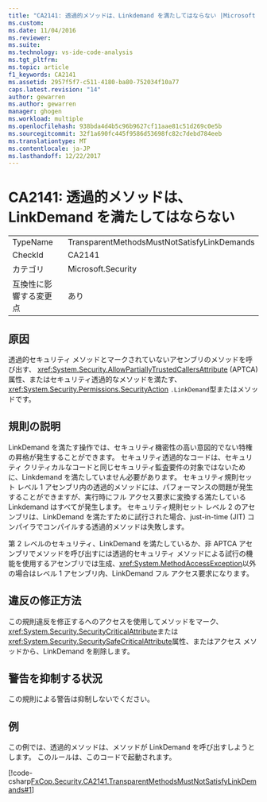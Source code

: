 ```yaml
---
title: "CA2141: 透過的メソッドは、Linkdemand を満たしてはならない |Microsoft ドキュメント"
ms.custom: 
ms.date: 11/04/2016
ms.reviewer: 
ms.suite: 
ms.technology: vs-ide-code-analysis
ms.tgt_pltfrm: 
ms.topic: article
f1_keywords: CA2141
ms.assetid: 2957f5f7-c511-4180-ba80-752034f10a77
caps.latest.revision: "14"
author: gewarren
ms.author: gewarren
manager: ghogen
ms.workload: multiple
ms.openlocfilehash: 938bda4d4b5c96b9627cf11aae81c51d269c0e5b
ms.sourcegitcommit: 32f1a690fc445f9586d53698fc82c7debd784eeb
ms.translationtype: MT
ms.contentlocale: ja-JP
ms.lasthandoff: 12/22/2017
---
```

# <a name="ca2141transparent-methods-must-not-satisfy-linkdemands"></a>CA2141: 透過的メソッドは、LinkDemand を満たしてはならない
|||  
|-|-|  
|TypeName|TransparentMethodsMustNotSatisfyLinkDemands|  
|CheckId|CA2141|  
|カテゴリ|Microsoft.Security|  
|互換性に影響する変更点|あり|  
  
## <a name="cause"></a>原因  
 透過的セキュリティ メソッドとマークされていないアセンブリのメソッドを呼び出す、 <xref:System.Security.AllowPartiallyTrustedCallersAttribute> (APTCA) 属性、またはセキュリティ透過的なメソッドを満たす、 <xref:System.Security.Permissions.SecurityAction> `.LinkDemand`型またはメソッドです。  
  
## <a name="rule-description"></a>規則の説明  
 LinkDemand を満たす操作では、セキュリティ機密性の高い意図的でない特権の昇格が発生することができます。 セキュリティ透過的なコードは、セキュリティ クリティカルなコードと同じセキュリティ監査要件の対象ではないために、Linkdemand を満たしていません必要があります。 セキュリティ規則セット レベル 1 アセンブリ内の透過的メソッドには、パフォーマンスの問題が発生することができますが、実行時にフル アクセス要求に変換する満たしている Linkdemand はすべてが発生します。 セキュリティ規則セット レベル 2 のアセンブリは、LinkDemand を満たすために試行された場合、just-in-time (JIT) コンパイラでコンパイルする透過的メソッドは失敗します。  
  
 第 2 レベルのセキュリティ、LinkDemand を満たしているか、非 APTCA アセンブリでメソッドを呼び出すには透過的セキュリティ メソッドによる試行の機能を使用するアセンブリでは生成、<xref:System.MethodAccessException>以外の場合はレベル 1 アセンブリ内、LinkDemand フル アクセス要求になります。  
  
## <a name="how-to-fix-violations"></a>違反の修正方法  
 この規則違反を修正するへのアクセスを使用してメソッドをマーク、<xref:System.Security.SecurityCriticalAttribute>または<xref:System.Security.SecuritySafeCriticalAttribute>属性、またはアクセス メソッドから、LinkDemand を削除します。  
  
## <a name="when-to-suppress-warnings"></a>警告を抑制する状況  
 この規則による警告は抑制しないでください。  
  
## <a name="example"></a>例  
 この例では、透過的メソッドは、メソッドが LinkDemand を呼び出すしようとします。 このルールは、このコードで起動されます。  
  
 [!code-csharp[FxCop.Security.CA2141.TransparentMethodsMustNotSatisfyLinkDemands#1](../code-quality/codesnippet/CSharp/ca2141-transparent-methods-must-not-satisfy-linkdemands_1.cs)]